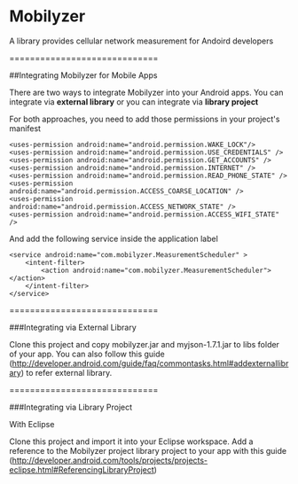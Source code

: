 Mobilyzer
=========

A library provides cellular network measurement for Andoird developers

=============================

##Integrating Mobilyzer for Mobile Apps

There are two ways to integrate Mobilyzer into your Android apps. You can integrate via **external library** or you can integrate via **library project**

For both approaches, you need to add those permissions in your project's manifest

    <uses-permission android:name="android.permission.WAKE_LOCK"/>
    <uses-permission android:name="android.permission.USE_CREDENTIALS" />
    <uses-permission android:name="android.permission.GET_ACCOUNTS" />
    <uses-permission android:name="android.permission.INTERNET" />
    <uses-permission android:name="android.permission.READ_PHONE_STATE" />
    <uses-permission android:name="android.permission.ACCESS_COARSE_LOCATION" />
    <uses-permission android:name="android.permission.ACCESS_NETWORK_STATE" />
    <uses-permission android:name="android.permission.ACCESS_WIFI_STATE" />

And add the following service inside the application label

    <service android:name="com.mobilyzer.MeasurementScheduler" >
        <intent-filter>
            <action android:name="com.mobilyzer.MeasurementScheduler"></action>
        </intent-filter>
    </service>

=============================

###Integrating via External Library

Clone this project and copy mobilyzer.jar and myjson-1.7.1.jar to libs folder of your app. You can also follow this guide (http://developer.android.com/guide/faq/commontasks.html#addexternallibrary) to refer external library.

=============================

###Integrating via Library Project

With Eclipse

Clone this project and import it into your Eclipse workspace. Add a reference to the Mobilyzer project library project to your app with this guide (http://developer.android.com/tools/projects/projects-eclipse.html#ReferencingLibraryProject)
